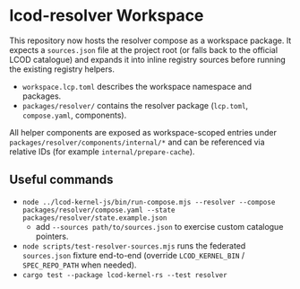 # lcod-resolver Workspace

This repository now hosts the resolver compose as a workspace package. It
expects a `sources.json` file at the project root (or falls back to the
official LCOD catalogue) and expands it into inline registry sources before
running the existing registry helpers.

- `workspace.lcp.toml` describes the workspace namespace and packages.
- `packages/resolver/` contains the resolver package (`lcp.toml`, `compose.yaml`, components).

All helper components are exposed as workspace-scoped entries under `packages/resolver/components/internal/*` and can be referenced via relative IDs (for example `internal/prepare-cache`).

## Useful commands

- `node ../lcod-kernel-js/bin/run-compose.mjs --resolver --compose packages/resolver/compose.yaml --state packages/resolver/state.example.json`
  - add `--sources path/to/sources.json` to exercise custom catalogue pointers.
- `node scripts/test-resolver-sources.mjs` runs the federated `sources.json` fixture end-to-end (override `LCOD_KERNEL_BIN` / `SPEC_REPO_PATH` when needed).
- `cargo test --package lcod-kernel-rs --test resolver`
